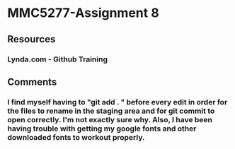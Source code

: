 # MMC5277-Assignment 8
## Resources
### Lynda.com - Github Training 
## Comments
### I find myself having to "git add . " before every edit in order for the files to rename in the staging area and for git commit to open correctly. I'm not exactly sure why. Also, I have been having trouble with getting my google fonts and other downloaded fonts to workout properly.
